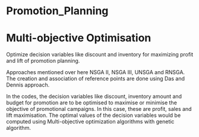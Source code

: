 # Promotion_Planning
# Multi-objective Optimisation
Optimize decision variables like discount and inventory for maximizing profit and lift of promotion planning.

Approaches mentioned over here NSGA II, NSGA III, UNSGA and RNSGA.
The creation and association of reference points are done using Das and Dennis approach.

In the codes, the decision variables like discount, inventory amount and budget for promotion are to be optimised to maximise or minimise the objective of promotional campaigns.
In this case, these are profit, sales and lift maximisation.
The optimal values of the decision variables would be computed using Multi-objective optimization algorithms with genetic algorithm.
